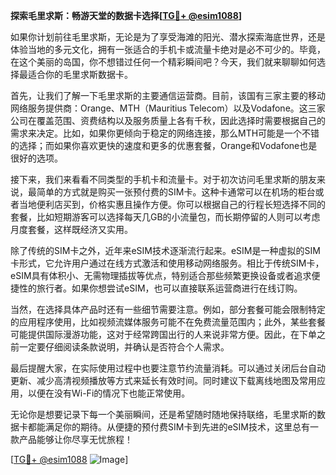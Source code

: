 **探索毛里求斯：畅游天堂的数据卡选择[[TG💪+ @esim1088](https://t.me/s/esim1088)]**

如果你计划前往毛里求斯，无论是为了享受海滩的阳光、潜水探索海底世界，还是体验当地的多元文化，拥有一张适合的手机卡或流量卡绝对是必不可少的。毕竟，在这个美丽的岛国，你不想错过任何一个精彩瞬间吧？今天，我们就来聊聊如何选择最适合你的毛里求斯数据卡。

首先，让我们了解一下毛里求斯的主要通信运营商。目前，该国有三家主要的移动网络服务提供商：Orange、MTH（Mauritius Telecom）以及Vodafone。这三家公司在覆盖范围、资费结构以及服务质量上各有千秋，因此选择时需要根据自己的需求来决定。比如，如果你更倾向于稳定的网络连接，那么MTH可能是一个不错的选择；而如果你喜欢更快的速度和更多的优惠套餐，Orange和Vodafone也是很好的选项。

接下来，我们来看看不同类型的手机卡和流量卡。对于初次访问毛里求斯的朋友来说，最简单的方式就是购买一张预付费的SIM卡。这种卡通常可以在机场的柜台或者当地便利店买到，价格实惠且操作方便。你可以根据自己的行程长短选择不同的套餐，比如短期游客可以选择每天几GB的小流量包，而长期停留的人则可以考虑月度套餐，这样既经济又实用。

除了传统的SIM卡之外，近年来eSIM技术逐渐流行起来。eSIM是一种虚拟的SIM卡形式，它允许用户通过在线方式激活和使用移动网络服务。相比于传统SIM卡，eSIM具有体积小、无需物理插拔等优点，特别适合那些频繁更换设备或者追求便捷性的旅行者。如果你想尝试eSIM，也可以直接联系运营商进行在线订购。

当然，在选择具体产品时还有一些细节需要注意。例如，部分套餐可能会限制特定的应用程序使用，比如视频流媒体服务可能不在免费流量范围内；此外，某些套餐可能提供国际漫游功能，这对于经常跨国出行的人来说非常方便。因此，在下单之前一定要仔细阅读条款说明，并确认是否符合个人需求。

最后提醒大家，在实际使用过程中也要注意节约流量消耗。可以通过关闭后台自动更新、减少高清视频播放等方式来延长有效时间。同时建议下载离线地图及常用应用，以便在没有Wi-Fi的情况下也能正常使用。

无论你是想要记录下每一个美丽瞬间，还是希望随时随地保持联络，毛里求斯的数据卡都能满足你的期待。从便捷的预付费SIM卡到先进的eSIM技术，这里总有一款产品能够让你尽享无忧旅程！

[[TG💪+ @esim1088](https://t.me/s/esim1088) ![Image](https://i.postimg.cc/4NQfJmqS/Snipaste-2025-05-13-00-14-12.png)]